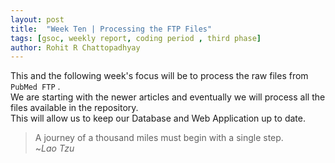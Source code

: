 ```yaml
---
layout: post
title:  "Week Ten | Processing the FTP Files"
tags: [gsoc, weekly report, coding period , third phase]
author: Rohit R Chattopadhyay
---
```

This and the following week's focus will be to process the raw files from `PubMed FTP` .  
We are starting with the newer articles and eventually we will process all the files available in the repository.  
This will allow us to keep our Database and Web Application up to date.  

> A journey of a thousand miles must begin with a single step.  
> ~*Lao Tzu*

